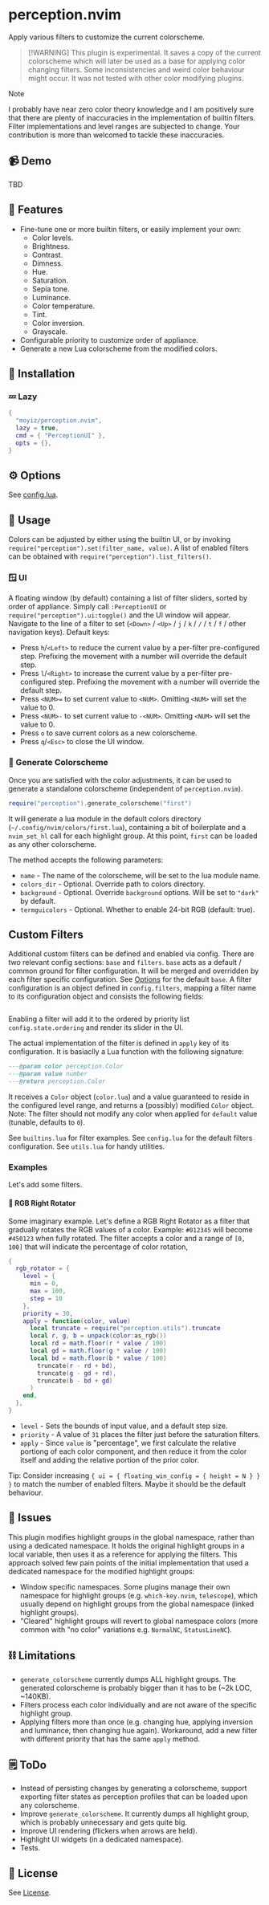 # perception.nvim

Apply various filters to customize the current colorscheme.

> [!WARNING] This plugin is experimental. It saves a copy of the current
> colorscheme which will later be used as a base for applying color changing
> filters. Some inconsistencies and weird color behaviour might occur. It was
> not tested with other color modifying plugins.

> [!NOTE]
> I probably have near zero color theory knowledge and I am positively sure that
> there are plenty of inaccuracies in the implementation of builtin filters.
> Filter implementations and level ranges are subjected to change. Your
> contribution is more than welcomed to tackle these inaccuracies.

## 📹 Demo
TBD

## 🎨 Features
- Fine-tune one or more builtin filters, or easily implement your own:
  - Color levels.
  - Brightness.
  - Contrast.
  - Dimness.
  - Hue.
  - Saturation.
  - Sepia tone.
  - Luminance.
  - Color temperature.
  - Tint.
  - Color inversion.
  - Grayscale.
- Configurable priority to customize order of appliance.
- Generate a new Lua colorscheme from the modified colors.

## 🔨 Installation

### 💤 Lazy
```lua
{
  "moyiz/perception.nvim",
  lazy = true,
  cmd = { "PerceptionUI" },
  opts = {},
}
```

## ⚙️ Options
See [config.lua](./lua/perception/config.lua).

## 📘 Usage
Colors can be adjusted by either using the builtin UI, or by invoking
`require("perception").set(filter_name, value)`. A list of enabled filters can
be obtained with `require("perception").list_filters()`.

### 🪟 UI
A floating window (by default) containing a list of filter sliders, sorted by
order of appliance. Simply call `:PerceptionUI` or
`require("perception").ui:toggle()` and the UI window will appear. Navigate to
the line of a filter to set (`<Down>` / `<Up>` / `j` / `k` / `/` / `t` / `f`
/ other navigation keys). Default keys:
- Press `h`/`<Left>` to reduce the current value by a per-filter pre-configured
  step. Prefixing the movement with a number will override the default step.
- Press `l`/`<Right>` to increase the current value by a per-filter
  pre-configured step. Prefixing the movement with a number will override the
  default step.
- Press `<NUM>=` to set current value to `<NUM>`. Omitting `<NUM>` will set the
  value to 0.
- Press `<NUM>-` to set current value to `-<NUM>`. Omitting `<NUM>` will set the
  value to 0.
- Press `o` to save current colors as a new colorscheme.
- Press `q`/`<Esc>` to close the UI window.

### 🎨 Generate Colorscheme
Once you are satisfied with the color adjustments, it can be used to generate
a standalone colorscheme (independent of `perception.nvim`).

```lua
require("perception").generate_colorscheme("first")
```
It will generate a lua module in the default colors directory
(`~/.config/nvim/colors/first.lua`), containing a bit of boilerplate and
a `nvim_set_hl` call for each highlight group.
At this point, `first` can be loaded as any other colorscheme.

The method accepts the following parameters:
- `name` - The name of the colorscheme, will be set to the lua module name.
- `colors_dir` - Optional. Override path to colors directory.
- `background` - Optional. Override `background` options. Will be set to
  `"dark"` by default.
- `termguicolors` - Optional. Whether to enable 24-bit RGB (default: true).

## Custom Filters
Additional custom filters can be defined and enabled via config. There are two
relevant config sections: `base` and `filters`.
`base` acts as a default / common ground for filter configuration. It will be
merged and overridden by each filter specific configuration. See
[Options](#TODO) for the default `base`.
A filter configuration is an object defined in `config.filters`, mapping
a filter name to its configuration object and consists the following fields:
```lua
```

Enabling a filter will add it to the ordered by priority list
`config.state.ordering` and render its slider in the UI.

The actual implementation of the filter is defined in `apply` key of its
configuration. It is basiaclly a Lua function with the following signature:
```lua
---@param color perception.Color
---@param value number
---@return perception.Color
```
It receives a `Color` object (`color.lua`) and a value guaranteed to reside in
the configured level range, and returns a (possibly) modified `Color` object.
Note: The filter should not modify any color when applied for `default` value
(tunable, defaults to `0`).

See `builtins.lua` for filter examples.
See `config.lua` for the default filters configuration.
See `utils.lua` for handy utilities.

### Examples
Let's add some filters.

#### 🎡 RGB Right Rotator
Some imaginary example. Let's define a RGB Right Rotator as a filter that
gradually rotates the RGB values of a color. Example: `#012345` will become
`#450123` when fully rotated.
The filter accepts a color and a range of `[0, 100]` that will indicate the
percentage of color rotation,

```lua
{
  rgb_rotator = {
    level = {
      min = 0,
      max = 100,
      step = 10
    },
    priority = 30,
    apply = function(color, value)
      local truncate = require("perception.utils").truncate
      local r, g, b = unpack(color:as_rgb())
      local rd = math.floor(r * value / 100)
      local gd = math.floor(g * value / 100)
      local bd = math.floor(b * value / 100)
        truncate(r - rd + bd),
        truncate(g - gd + rd),
        truncate(b - bd + gd)
      )
    end,
  },
}
```

- `level` - Sets the bounds of input value, and a default step size.
- `priority` - A value of `31` places the filter just before the saturation
  filters.
- `apply` - Since `value` is "percentage", we first calculate the relative
  portiong of each color component, and then reduce it from the color itself and
  adding the relative portion of the prior color.

Tip: Consider increasing `{ ui = { floating_win_config = { height = N } } }` to
match the number of enabled filters. Maybe it should be the default behaviour.

## 🔬 Issues
This plugin modifies highlight groups in the global namespace, rather than using
a dedicated namespace. It holds the original highlight groups in a local
variable, then uses it as a reference for applying the filters. This approach
solved few pain points of the initial implementation that used a dedicated
namespace for the modified highlight groups:
- Window specific namespaces. Some plugins manage their own namespace for
  highlight groups (e.g. `which-key.nvim`, `telescope`), which usually depend on
  highlight groups from the global namespace (linked highlight groups).
- "Cleared" highlight groups will revert to global namespace colors (more common
  with "no color" variations e.g. `NormalNC`, `StatusLineNC`).

## ⛓️  Limitations
- `generate_colorscheme` currently dumps ALL highlight groups. The generated
colorscheme is probably bigger than it has to be (~2k LOC, ~140KB).
- Filters process each color individually and are not aware of the specific
  highlight group.
- Applying filters more than once (e.g. changing hue, applying inversion and
  luminance, then changing hue again). Workaround, add a new filter with
  different priority that has the same `apply` method. 

## 🗒️ ToDo
- Instead of persisting changes by generating a colorscheme, support exporting
  filter states as perception profiles that can be loaded upon any colorscheme.
- Improve `generate_colorscheme`. It currently dumps all highlight group, which
  is probably unnecessary and gets quite big.
- Improve UI rendering (flickers when arrows are held).
- Highlight UI widgets (in a dedicated namespace).
- Tests.

## 📜 License
See [License](./LICENSE).

